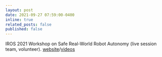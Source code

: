 ```yaml
---
layout: post
date: 2021-09-27 07:59:00-0400
inline: true
related_posts: false
published: false
---
```


IROS 2021 Workshop on Safe Real-World Robot Autonomy (live session team, volunteer). [website](https://www.dynsyslab.org/safe-real-world-robot-autonomy/)/[videos](https://www.youtube.com/watch?v=VmQJpplZqG4&ab_channel=DynamicSystemsLab)
